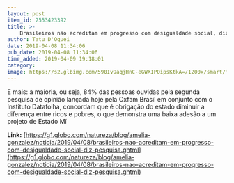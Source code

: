 ```yaml
---
layout: post
item_id: 2553423392
title: >-
    Brasileiros não acreditam em progresso com desigualdade social, diz pesquisa
author: Tatu D'Oquei
date: 2019-04-08 11:34:06
pub_date: 2019-04-08 11:34:06
time_added: 2019-04-09 19:18:01
category: 
image: https://s2.glbimg.com/590Iv9aqjHnC-eGWXIPOipsKtkA=/1200x/smart/filters:cover():strip_icc()/s.glbimg.com/jo/g1/f/original/2013/11/27/rio_1.jpg
---
```


E mais: a maioria, ou seja, 84% das pessoas ouvidas pela segunda pesquisa de opinião lançada hoje pela Oxfam Brasil em conjunto com o Instituto Datafolha, concordam que é obrigação do estado diminuir a diferença entre ricos e pobres, o que demonstra uma baixa adesão a um projeto de Estado Mí

**Link:** [https://g1.globo.com/natureza/blog/amelia-gonzalez/noticia/2019/04/08/brasileiros-nao-acreditam-em-progresso-com-desigualdade-social-diz-pesquisa.ghtml](https://g1.globo.com/natureza/blog/amelia-gonzalez/noticia/2019/04/08/brasileiros-nao-acreditam-em-progresso-com-desigualdade-social-diz-pesquisa.ghtml)

